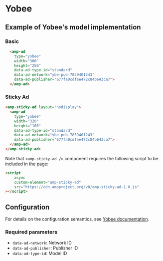 # Yobee

## Example of Yobee's model implementation

### Basic

```html
  <amp-ad
    type="yobee"
    width="300"
    height="250"
    data-ad-type-id="standard"
    data-ad-network="ybe-pub-7859401243"
    data-ad-publisher="677fa0cdfee472c84b643ca7">
  </amp-ad>
```

### Sticky Ad

```html
<amp-sticky-ad layout="nodisplay">
  <amp-ad
    type="yobee"
    width="320"
    height="100"
    data-ad-type-id="standard"
    data-ad-network="ybe-pub-7859401243"
    data-ad-publisher="677fa0cdfee472c84b643ca7">
  </amp-ad>
</amp-sticky-ad>
```

Note that `<amp-sticky-ad />` component requires the following script to be included in the page:

```html
<script
    async
    custom-element="amp-sticky-ad"
    src="https://cdn.ampproject.org/v0/amp-sticky-ad-1.0.js"
></script>
```

## Configuration

For details on the configuration semantics, see [Yobee documentation](https://developer.yobee.it/).

### Required parameters

-   `data-ad-network`: Network ID
-   `data-ad-publisher`: Publisher ID
-   `data-ad-type-id`: Model ID
